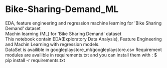 # Bike-Sharing-Demand_ML
EDA, feature engineering and regression machine learning for 'Bike Sharing Demand' dataset</br>
Machin learning (ML) for 'Bike Sharing Demand' dataset</br>
This notebook contain EDA(Exploratory Data Analysis), Feature Engineering and Machin Learning with regression models.</br>
DataSet is availible in googleplaystore_ml/googleplaystore.csv
Requirement modules are availible in requirements.txt and you can install them with :
$ pip install -r requirements.txt
